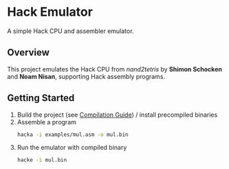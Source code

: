 # Hack Emulator

A simple Hack CPU and assembler emulator.

## Overview

This project emulates the Hack CPU from _nand2tetris_ by **Shimon Schocken** and **Noam Nisan**, supporting Hack assembly programs.

## Getting Started

1. Build the project (see [Compilation Guide](docs/COMPILATION.md)) / install precompiled binaries
2. Assemble a program
    ```bash
    hacka -i examples/mul.asm -o mul.bin
    ```
3. Run the emulator with compiled binary
    ```bash
    hacke -i mul.bin
    ```
